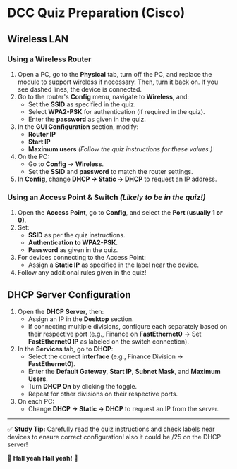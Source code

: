 # DCC Quiz Preparation (Cisco)

## Wireless LAN

### Using a Wireless Router
1. Open a PC, go to the **Physical** tab, turn off the PC, and replace the module to support wireless if necessary. Then, turn it back on. If you see dashed lines, the device is connected.
2. Go to the router's **Config** menu, navigate to **Wireless**, and:
   - Set the **SSID** as specified in the quiz.
   - Select **WPA2-PSK** for authentication (if required in the quiz).
   - Enter the **password** as given in the quiz.
3. In the **GUI Configuration** section, modify:
   - **Router IP**
   - **Start IP**
   - **Maximum users**
   	 *(Follow the quiz instructions for these values.)*
4. On the PC:
   - Go to **Config** → **Wireless**.
   - Set the **SSID** and **password** to match the router settings.
5. In **Config**, change **DHCP → Static → DHCP** to request an IP address.

### Using an Access Point & Switch *(Likely to be in the quiz!)*
1. Open the **Access Point**, go to **Config**, and select the **Port (usually 1 or 0)**.
2. Set:
   - **SSID** as per the quiz instructions.
   - **Authentication to WPA2-PSK**.
   - **Password** as given in the quiz.
3. For devices connecting to the Access Point:
   - Assign a **Static IP** as specified in the label near the device.
4. Follow any additional rules given in the quiz!

## DHCP Server Configuration

1. Open the **DHCP Server**, then:
   - Assign an IP in the **Desktop** section.
   - If connecting multiple divisions, configure each separately based on their respective port (e.g., Finance on **FastEthernet0** → Set **FastEthernet0 IP** as labeled on the switch connection).
2. In the **Services** tab, go to **DHCP**:
   - Select the correct **interface** (e.g., Finance Division → **FastEthernet0**).
   - Enter the **Default Gateway**, **Start IP**, **Subnet Mask**, and **Maximum Users**.
   - Turn **DHCP On** by clicking the toggle.
   - Repeat for other divisions on their respective ports.
3. On each PC:
   - Change **DHCP → Static → DHCP** to request an IP from the server.

---

✅ **Study Tip:** Carefully read the quiz instructions and check labels near devices to ensure correct configuration! also it could be /25 on the DHCP server!

📌 **Hall yeah Hall yeah!** 🚀
